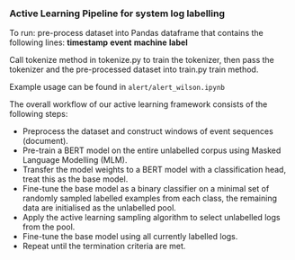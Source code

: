 ### Active Learning Pipeline for system log labelling

To run: pre-process dataset into Pandas dataframe that contains the following lines: **timestamp** 	**event** 	**machine** 	**label**

Call tokenize method in tokenize.py to train the tokenizer, then pass the tokenizer and the pre-processed dataset into train.py train method. 

Example usage can be found in `alert/alert_wilson.ipynb`

The overall workflow of our active learning framework consists of the following steps:
- Preprocess the dataset and construct windows of event sequences (document).
- Pre-train a BERT model on the entire unlabelled corpus using Masked Language Modelling (MLM).
- Transfer the model weights to a BERT model with a classification head, treat this as the base model.
- Fine-tune the base model as a binary classifier on a minimal set of randomly sampled labelled examples from each class, the remaining data are initialised as the unlabelled pool.
- Apply the active learning sampling algorithm to select unlabelled logs from the pool.
- Fine-tune the base model using all currently labelled logs.
- Repeat until the termination criteria are met.
